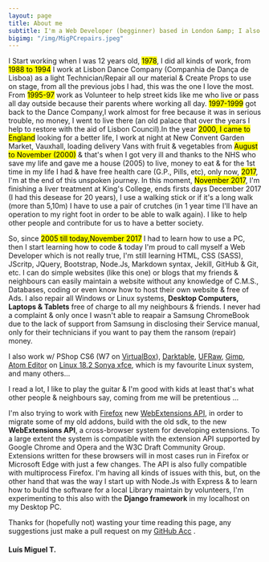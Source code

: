 ```yaml
---
layout: page
title: About me
subtitle: I'm a Web Developer (begginner) based in London &amp; I also repair computers free of charge to my neighbours & friends.
bigimg: "/img/MigPCrepairs.jpeg"
---
```


  I Start working when I was 12 years old, <mark>1978</mark>, I did all kinds of work, from <mark>1988 to 1994</mark> I work at Lisbon Dance Company (Companhia de Dança de Lisboa) as a light Technician/Repair all our material &amp; Create Props to use on stage, from all the previous jobs I had, this was the one I love the most. From <mark>1995-97</mark> work as Volunteer to help street kids like me who live or pass all day outside because their parents where working all day. <mark>1997-1999</mark> got back to the Dance Company,I work almost for free because it was in serious trouble, no money, I went to live there (an old palace that over the years I help to restore with the aid of Lisbon Council).In the year <mark>2000, I came to England</mark> looking for a better life, I work at night at New Convent Garden Market, Vauxhall, loading delivery Vans with fruit &amp; vegetables from <mark>August to November (2000)</mark> &amp; that's when I got very ill and thanks to the NHS who save my life and gave me a house (2005) to live, money to eat &amp; for the 1st time in my life I had &amp; have free health care (G.P., Pills, etc), only now, <mark>2017</mark>, I'm at the end of this unspoken journey. In this moment, <mark>November 2017</mark>, I'm finishing a liver treatment at King's College, ends firsts days December 2017 (I had this desease for 20 years), I use a walking stick or if it's a long walk (more than 5,10m) I have to use a pair of crutches (in 1 year time I'll have an operation to my right foot in order to be able to walk again). I like to help other people and contribute for us to have a better society.

  So, since <mark>2005 till today,November 2017</mark> I had to learn how to use a PC, then I start learning how to code &amp; today I'm proud to call myself a Web Developer which is not really true, I'm still learning HTML, CSS (SASS), JScritp, JQuery, Bootstrap, Node.Js, Markdown syntax, Jekill, GitHub &amp; Git, etc. I can do simple websites (like this one) or blogs that my friends &amp; neighbours can easily maintain a website without any knowledge of C.M.S., Databases, coding or even know how to host their own website &amp; free of Ads.
  I also repair all Windows or Linux systems, <b>Desktop Computers, Laptops &amp; Tablets</b> free of charge to all my neighbours &amp; friends. I never had a complaint &amp; only once I wasn't able to reapair a Samsung ChromeBook due to the lack of support from Samsung in disclosing their Service manual, only for their technicians if you want to pay them the ransom (repair) money.
  
 I also work w/ PShop CS6 (W7 on [VirtualBox]( https://www.virtualbox.org/)), [Darktable](https://www.darktable.org/), [UFRaw](http://ufraw.sourceforge.net/), [Gimp](https://www.gimp.org/tutorials/), [Atom Editor](https://atom.io/) on [Linux 18.2 Sonya xfce](https://linuxmint.com/rel_sonya_xfce.php), which is my favourite Linux system, and many others...
 
 I read a lot, I like to play the guitar &amp; I'm good with kids at least that's what other people &amp; neighbours say, coming from me will be pretentious ...

 I'm also trying to work with [Firefox](http://tinyurl.com/o4zpxgb) new [WebExtensions API](http://tinyurl.com/oquzmyx), in order to migrate some of my old addons, build with the old sdk, to the new **WebExtensions API**, a cross-browser system for developing extensions. To a large extent the system is compatible with the extension API supported by Google Chrome and Opera and the W3C Draft Community Group. Extensions written for these browsers will in most cases run in Firefox or Microsoft Edge with just a few changes. The API is also fully compatible with multiprocess Firefox. I'm having all kinds of issues with this, but, on the other hand that was the way I start up with Node.Js with Express &amp; to learn how to build the software for a local Library maintain by volunteers, I'm experimenting to this also with the **Django framework** in my localhost on my Desktop PC.
 
   Thanks for (hopefully not) wasting your time reading this page, any suggestions just make a pull request on my [GitHub Acc](https://github.com/linuxfce) .

#### Luís Miguel T.
